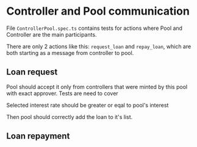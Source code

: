 # Controller and Pool communication

File `ControllerPool.spec.ts` contains tests for actions where Pool and
Controller are the main participants.

There are only 2 actions like this: `request_loan` and `repay_loan`, which
are both starting as a message from controller to pool.


## Loan request

Pool should accept it only from controllers that were minted by this pool
with exact approver. Tests are need to cover 

Selected interest rate should be greater or eqal to pool's interest

Then pool should correctly add the loan to it's list. 


## Loan repayment 


